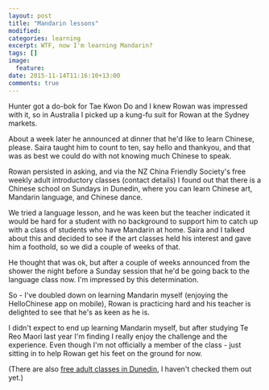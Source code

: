 ```yaml
---
layout: post
title: "Mandarin lessons"
modified:
categories: learning
excerpt: WTF, now I'm learning Mandarin?
tags: []
image:
  feature:
date: 2015-11-14T11:16:10+13:00
comments: true
---
```


Hunter got a do-bok for Tae Kwon Do and I knew Rowan was impressed with it, so in Australia I picked up a kung-fu suit for Rowan at the Sydney markets.

About a week later he announced at dinner that he'd like to learn Chinese, please. Saira taught him to count to ten, say hello and thankyou, and that was as best we could do with not knowing much Chinese to speak.

Rowan persisted in asking, and via the NZ China Friendly Society's free weekly adult introductory classes (contact details) I found out that there is a Chinese school on Sundays in Dunedin, where you can learn Chinese art, Mandarin language, and Chinese dance.

We tried a language lesson, and he was keen but the teacher indicated it would be hard for a student with no background to support him to catch up with a class of students who have Mandarin at home. Saira and I talked about this and decided to see if the art classes held his interest and gave him a foothold, so we did a couple of weeks of that.

He thought that was ok, but after a couple of weeks announced from the shower the night before a Sunday session that he'd be going back to the language class now. I'm impressed by this determination.

So - I've doubled down on learning Mandarin myself (enjoying the HelloChinese app on mobile), Rowan is practicing hard and his teacher is delighted to see that he's as keen as he is.

I didn't expect to end up learning Mandarin myself, but after studying Te Reo Maori last year I'm finding I really enjoy the challenge and the experience. Even though I'm not officially a member of the class - just sitting in to help Rowan get his feet on the ground for now.

(There are also [free adult classes in Dunedin](http://nzchinasociety.org.nz/21991/mandarin-lessons-for-beginners-2/), I haven't checked them out yet.)
